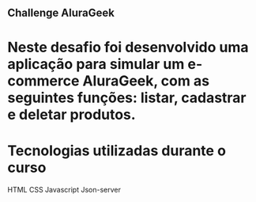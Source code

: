 ## Challenge AluraGeek

# Neste desafio foi desenvolvido uma aplicação para simular um e-commerce AluraGeek, com as seguintes funções: listar, cadastrar e deletar produtos.

# Tecnologias utilizadas durante o curso
HTML
CSS
Javascript
Json-server


